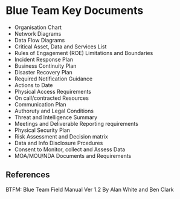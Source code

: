 # Blue Team Key Documents

- Organisation Chart
- Network Diagrams
- Data Flow Diagrams
- Critical Asset, Data and Services List
- Rules of Engagement (ROE) Limitations and Boundaries
- Incident Response Plan
- Business Continuity Plan
- Disaster Recovery Plan
- Required Notification Guidance
- Actions to Date
- Physical Access Requirements
- On call/contracted Resources
- Communication Plan
- Authoruty and Legal Conditions
- Threat and Intelligence Summary
- Meetings and Deliverable Reporting requirements
- Physical Security Plan
- Risk Assessment and Decision matrix
- Data and Info Disclosure Prcedures
- Consent to Monitor, collect and Assess Data
- MOA/MOU/NDA Documents and Requirements


## References

BTFM: Blue Team Field Manual Ver 1.2 By Alan White and Ben Clark